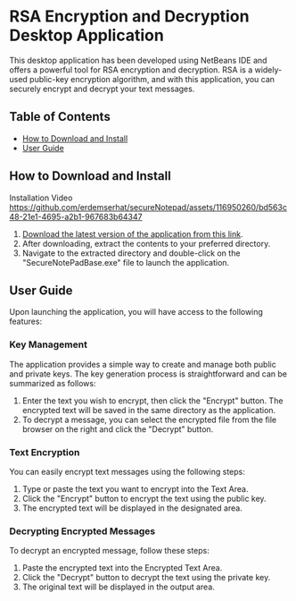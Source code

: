 # RSA Encryption and Decryption Desktop Application


This desktop application has been developed using NetBeans IDE and offers a powerful tool for RSA encryption and decryption. RSA is a widely-used public-key encryption algorithm, and with this application, you can securely encrypt and decrypt your text messages.

## Table of Contents

- [How to Download and Install](#how-to-download-and-install)
- [User Guide](#user-guide)

## How to Download and Install
Installation Video
https://github.com/erdemserhat/secureNotepad/assets/116950260/bd563c48-21e1-4695-a2b1-967683b64347

1. [Download the latest version of the application from this link](link).
2. After downloading, extract the contents to your preferred directory.
3. Navigate to the extracted directory and double-click on the "SecureNotePadBase.exe" file to launch the application.

## User Guide

Upon launching the application, you will have access to the following features:

### Key Management

The application provides a simple way to create and manage both public and private keys. The key generation process is straightforward and can be summarized as follows:

1. Enter the text you wish to encrypt, then click the "Encrypt" button. The encrypted text will be saved in the same directory as the application.
2. To decrypt a message, you can select the encrypted file from the file browser on the right and click the "Decrypt" button.

### Text Encryption

You can easily encrypt text messages using the following steps:

1. Type or paste the text you want to encrypt into the Text Area.
2. Click the "Encrypt" button to encrypt the text using the public key.
3. The encrypted text will be displayed in the designated area.

### Decrypting Encrypted Messages

To decrypt an encrypted message, follow these steps:

1. Paste the encrypted text into the Encrypted Text Area.
2. Click the "Decrypt" button to decrypt the text using the private key.
3. The original text will be displayed in the output area.

